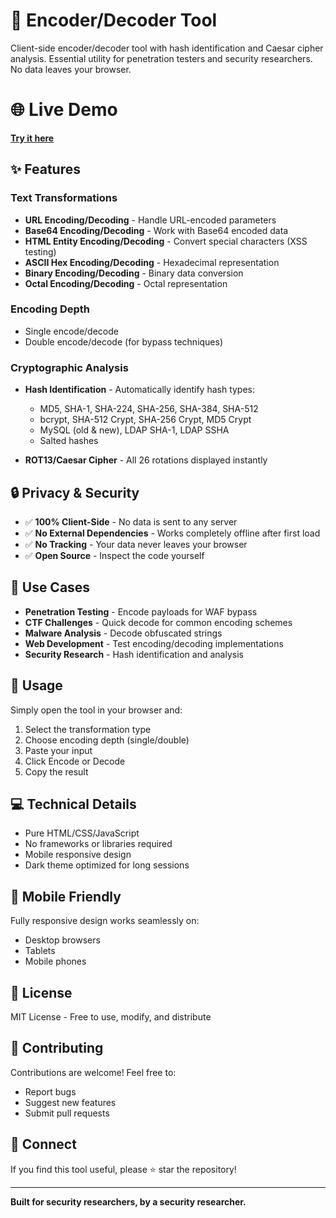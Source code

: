 # 🔐 Encoder/Decoder Tool

Client-side encoder/decoder tool with hash identification and Caesar cipher analysis. Essential utility for penetration testers and security researchers. No data leaves your browser.

# 🌐 Live Demo

**[Try it here](https://hamza-tar93.github.io/encoder-decoder-toolkit/)**

## ✨ Features

### Text Transformations
- **URL Encoding/Decoding** - Handle URL-encoded parameters
- **Base64 Encoding/Decoding** - Work with Base64 encoded data
- **HTML Entity Encoding/Decoding** - Convert special characters (XSS testing)
- **ASCII Hex Encoding/Decoding** - Hexadecimal representation
- **Binary Encoding/Decoding** - Binary data conversion
- **Octal Encoding/Decoding** - Octal representation

### Encoding Depth
- Single encode/decode
- Double encode/decode (for bypass techniques)

### Cryptographic Analysis
- **Hash Identification** - Automatically identify hash types:
  - MD5, SHA-1, SHA-224, SHA-256, SHA-384, SHA-512
  - bcrypt, SHA-512 Crypt, SHA-256 Crypt, MD5 Crypt
  - MySQL (old & new), LDAP SHA-1, LDAP SSHA
  - Salted hashes

- **ROT13/Caesar Cipher** - All 26 rotations displayed instantly

## 🔒 Privacy & Security

- ✅ **100% Client-Side** - No data is sent to any server
- ✅ **No External Dependencies** - Works completely offline after first load
- ✅ **No Tracking** - Your data never leaves your browser
- ✅ **Open Source** - Inspect the code yourself

## 🎯 Use Cases

- **Penetration Testing** - Encode payloads for WAF bypass
- **CTF Challenges** - Quick decode for common encoding schemes
- **Malware Analysis** - Decode obfuscated strings
- **Web Development** - Test encoding/decoding implementations
- **Security Research** - Hash identification and analysis

## 🚀 Usage

Simply open the tool in your browser and:
1. Select the transformation type
2. Choose encoding depth (single/double)
3. Paste your input
4. Click Encode or Decode
5. Copy the result

## 💻 Technical Details

- Pure HTML/CSS/JavaScript
- No frameworks or libraries required
- Mobile responsive design
- Dark theme optimized for long sessions

## 📱 Mobile Friendly

Fully responsive design works seamlessly on:
- Desktop browsers
- Tablets
- Mobile phones

## 📝 License

MIT License - Free to use, modify, and distribute

## 🤝 Contributing

Contributions are welcome! Feel free to:
- Report bugs
- Suggest new features
- Submit pull requests

## 🔗 Connect

If you find this tool useful, please ⭐ star the repository!

---

**Built for security researchers, by a security researcher.**
